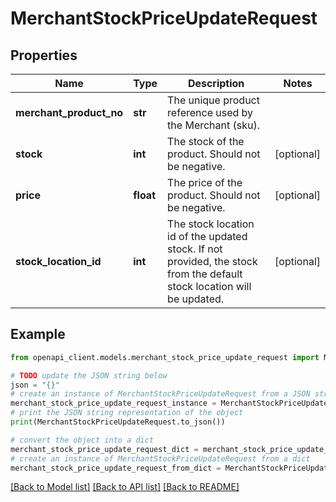 # MerchantStockPriceUpdateRequest


## Properties

Name | Type | Description | Notes
------------ | ------------- | ------------- | -------------
**merchant_product_no** | **str** | The unique product reference used by the Merchant (sku). | 
**stock** | **int** | The stock of the product. Should not be negative. | [optional] 
**price** | **float** | The price of the product. Should not be negative. | [optional] 
**stock_location_id** | **int** | The stock location id of the updated stock. If not provided, the stock from the default stock location will be updated. | [optional] 

## Example

```python
from openapi_client.models.merchant_stock_price_update_request import MerchantStockPriceUpdateRequest

# TODO update the JSON string below
json = "{}"
# create an instance of MerchantStockPriceUpdateRequest from a JSON string
merchant_stock_price_update_request_instance = MerchantStockPriceUpdateRequest.from_json(json)
# print the JSON string representation of the object
print(MerchantStockPriceUpdateRequest.to_json())

# convert the object into a dict
merchant_stock_price_update_request_dict = merchant_stock_price_update_request_instance.to_dict()
# create an instance of MerchantStockPriceUpdateRequest from a dict
merchant_stock_price_update_request_from_dict = MerchantStockPriceUpdateRequest.from_dict(merchant_stock_price_update_request_dict)
```
[[Back to Model list]](../README.md#documentation-for-models) [[Back to API list]](../README.md#documentation-for-api-endpoints) [[Back to README]](../README.md)


